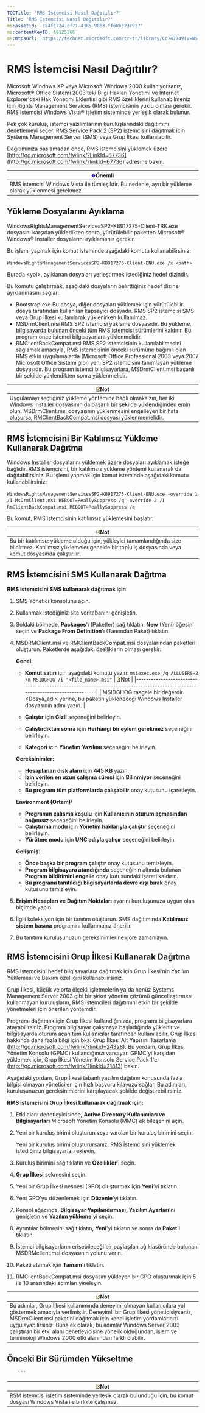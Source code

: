```yaml
---
TOCTitle: 'RMS İstemcisi Nasıl Dağıtılır?'
Title: 'RMS İstemcisi Nasıl Dağıtılır?'
ms:assetid: 'c84f1724-cf71-4385-9003-ff68bc23c927'
ms:contentKeyID: 18125266
ms:mtpsurl: 'https://technet.microsoft.com/tr-tr/library/Cc747749(v=WS.10)'
---
```


RMS İstemcisi Nasıl Dağıtılır?
==============================

Microsoft Windows XP veya Microsoft Windows 2000 kullanıyorsanız, Microsoft® Office Sistemi 2003'teki Bilgi Hakları Yönetimi ve Internet Explorer'daki Hak Yönetimi Eklentisi gibi RMS özelliklerini kullanabilmeniz için Rights Management Services (RMS) istemcisinin yüklü olması gerekir. RMS istemcisi Windows Vista® işletim sisteminde yerleşik olarak bulunur.

Pek çok kuruluş, istemci yazılımlarının kuruluşlarındaki dağıtımını denetlemeyi seçer. RMS Service Pack 2 (SP2) istemcisini dağıtmak için Systems Management Server (SMS) veya Grup İlkesi kullanılabilir.

Dağıtımınıza başlamadan önce, RMS istemcisini yüklemek üzere [http://go.microsoft.com/fwlink/?LinkId=67736](http://go.microsoft.com/fwlink/?linkid=67736) adresine bakın.

| ![](images/Cc747749.Important(WS.10).gif)Önemli                          |
|-------------------------------------------------------------------------------------------------------|
| RMS istemcisi Windows Vista ile tümleşiktir. Bu nedenle, ayrı bir yükleme olarak yüklenmesi gerekmez. |

Yükleme Dosyalarını Ayıklama
----------------------------

WindowsRightsManagementServicesSP2-KB917275-Client-TRK.exe dosyasını karşıdan yükledikten sonra, yürütülebilir paketten Microsoft® Windows® Installer dosyalarını ayıklamanız gerekir.

Bu işlemi yapmak için komut isteminde aşağıdaki komutu kullanabilirsiniz:

`WindowsRightsManagementServicesSP2-KB917275-Client-ENU.exe /x <path>`

Burada &lt;yol&gt;, ayıklanan dosyaları yerleştirmek istediğiniz hedef dizindir.

Bu komutu çalıştırmak, aşağıdaki dosyaların belirttiğiniz hedef dizine ayıklanmasını sağlar:

-   Bootstrap.exe
    Bu dosya, diğer dosyaları yüklemek için yürütülebilir dosya tarafından kullanılan kapsayıcı dosyadır. RMS SP2 istemcisi SMS veya Grup İlkesi kullanılarak yüklenirken kullanılmaz.
-   MSDrmClient.msi
    RMS SP2 istemcisi yükleme dosyasıdır. Bu yükleme, bilgisayarda bulunan önceki tüm RMS istemcisi sürümlerini kaldırır. Bu program önce istemci bilgisayarlara yüklenmelidir.
-   RMClientBackCompat.msi
    RMS SP2 istemcisinin kullanılabilmesini sağlamak amacıyla, RMS istemcisinin önceki sürümüne bağımlı olan RMS etkin uygulamalarda (Microsoft Office Professional 2003 veya 2007 Microsoft Office Sistemi gibi) yeni SP2 istemcisini tanımlayan yükleme dosyasıdır. Bu program istemci bilgisayarlara, MSDrmClient.msi başarılı bir şekilde yüklendikten sonra yüklenmelidir.

| ![](images/Cc747749.note(WS.10).gif)Not                                                                                                                                                                                                   |
|------------------------------------------------------------------------------------------------------------------------------------------------------------------------------------------------------------------------------------------------------------------------|
| Uygulamayı seçtiğiniz yükleme yöntemine bağlı olmaksızın, her iki Windows Installer dosyasının da başarılı bir şekilde yüklendiğinden emin olun. MSDrmClient.msi dosyasının yüklenmesini engelleyen bir hata oluşursa, RMClientBackCompat.msi dosyası yüklenmemelidir. |

RMS İstemcisini Bir Katılımsız Yükleme Kullanarak Dağıtma
---------------------------------------------------------

Windows Installer dosyalarını yüklemek üzere dosyaları ayıklamak isteğe bağlıdır. RMS istemcisini, bir katılımsız yükleme yöntemi kullanarak da dağıtabilirsiniz. Bu işlemi yapmak için komut isteminde aşağıdaki komutu kullanabilirsiniz:

`WindowsRightsManagementServicesSP2-KB917275-Client-ENU.exe -override 1 /I MsDrmClient.msi REBOOT=ReallySuppress /q -override 2 /I RmClientBackCompat.msi REBOOT=ReallySuppress /q`

Bu komut, RMS istemcisinin katılımsız yüklemesini başlatır.

| ![](images/Cc747749.note(WS.10).gif)Not                                                                                                       |
|----------------------------------------------------------------------------------------------------------------------------------------------------------------------------|
| Bu bir katılımsız yükleme olduğu için, yükleyici tamamlandığında size bildirmez. Katılımsız yüklemeler genelde bir toplu iş dosyasında veya komut dosyasında çalıştırılır. |

RMS İstemcisini SMS Kullanarak Dağıtma
--------------------------------------

**RMS istemcisini SMS kullanarak dağıtmak için**
1.  SMS Yönetici konsolunu açın.

2.  Kullanmak istediğiniz site veritabanını genişletin.

3.  Soldaki bölmede, **Packages**'ı (Paketler) sağ tıklatın, **New** (Yeni) öğesini seçin ve **Package From Definition**'ı (Tanımdan Paket) tıklatın.

4.  MSDRMClient.msi ve RMClientBackCompat.msi dosyalarından paketleri oluşturun. Paketlerde aşağıdaki özelliklerin olması gerekir:

    **Genel**:

    -   **Komut satırı** için aşağıdaki komutu yazın:
        `msiexec.exe /q ALLUSERS=2 /m MSIDGHOG /i "<file_name>.msi"`
        | ![](images/Cc747749.note(WS.10).gif)Not                                                       |
        |----------------------------------------------------------------------------------------------------------------------------|
        | MSIDGHOG rasgele bir değerdir. &lt;Dosya\_adı&gt; yerine, bu paketin yükleneceği Windows Installer dosyasının adını yazın. |

    -   **Çalıştır** için **Gizli** seçeneğini belirleyin.
    -   **Çalıştırdıktan sonra** için **Herhangi bir eylem gerekmez** seçeneğini belirleyin.
    -   **Kategori** için **Yönetim Yazılımı** seçeneğini belirleyin.

    **Gereksinimler:**

    -   **Hesaplanan disk alanı** için **445 KB** yazın.
    -   **İzin verilen en uzun çalışma süresi** için **Bilinmiyor** seçeneğini belirleyin.
    -   **Bu program tüm platformlarda çalışabilir** onay kutusunu işaretleyin.

    **Environment (Ortam):**

    -   **Programın çalışma koşulu** için **Kullanıcının oturum açmasından bağımsız** seçeneğini belirleyin.
    -   **Çalıştırma modu** için **Yönetim haklarıyla çalıştır** seçeneğini belirleyin.
    -   **Yürütme modu** için **UNC adıyla çalışır** seçeneğini belirleyin.

    **Gelişmiş:**

    -   **Önce başka bir program çalıştır** onay kutusunu temizleyin.
    -   **Program bilgisayara atandığında** seçeneğinin altında bulunan **Program bildirimini engelle** onay kutusundaki işareti kaldırın.
    -   **Bu programı tanıtıldığı bilgisayarlarda devre dışı bırak** onay kutusunu temizleyin.

5.  **Erişim Hesapları ve Dağıtım Noktaları** ayarını kuruluşunuza uygun olan biçimde yapın.

6.  İlgili koleksiyon için bir tanıtım oluşturun. SMS dağıtımında **Katılımsız sistem başına** programını kullanmanız önerilir.

7.  Bu tanıtımı kuruluşunuzun gereksinimlerine göre zamanlayın.

RMS İstemcisini Grup İlkesi Kullanarak Dağıtma
----------------------------------------------

RMS istemcisini hedef bilgisayarlara dağıtmak için Grup İlkesi'nin Yazılım Yüklemesi ve Bakımı özelliğini kullanabilirsiniz.

Grup İlkesi, küçük ve orta ölçekli işletmelerin ya da henüz Systems Management Server 2003 gibi bir şirket yönetim çözümü güncelleştirmesi kullanmayan kuruluşların, RMS istemcileri dağıtımını etkin bir şekilde yönetmeleri için önerilen yöntemdir.

Programı dağıtmak için Grup İlkesi kullandığınızda, programı bilgisayarlara atayabilirsiniz. Program bilgisayar çalışmaya başladığında yüklenir ve bilgisayarda oturum açan tüm kullanıcılar tarafından kullanılabilir. Grup İlkesi hakkında daha fazla bilgi için bkz: Grup İlkesi Alt Yapısını Tasarlama (<http://go.microsoft.com/fwlink/?linkid=24328>). Bu yordam, Grup İlkesi Yönetim Konsolu (GPMC) kullandığınızı varsayar. GPMC'yi karşıdan yüklemek için, Grup İlkesi Yönetim Konsolu Service Pack 1'e (<http://go.microsoft.com/fwlink/?linkid=21813>) bakın.

Aşağıdaki yordam, Grup İlkesi tabanlı yazılım dağıtımı konusunda fazla bilgisi olmayan yöneticiler için hızlı başvuru kılavuzu sağlar. Bu adımları, kuruluşunuzun gereksinimlerini karşılayacak şekilde değiştirebilirsiniz.

**RMS istemcisini Grup İlkesi kullanarak dağıtmak için:**
1.  Etki alanı denetleyicisinde, **Active Directory Kullanıcıları ve Bilgisayarları** Microsoft Yönetim Konsolu (MMC) ek bileşenini açın.

2.  Yeni bir kuruluş birimi oluşturun veya varolan bir kuruluş birimini seçin.

    Yeni bir kuruluş birimi oluşturursanız, RMS İstemcisini yüklemek istediğiniz bilgisayarları ekleyin.

3.  Kuruluş birimini sağ tıklatın ve **Özellikler**'i seçin.

4.  **Grup İlkesi** sekmesini seçin.

5.  Yeni bir Grup İlkesi nesnesi (GPO) oluşturmak için **Yeni**'yi tıklatın.

6.  Yeni GPO'yu düzenlemek için **Düzenle**'yi tıklatın.

7.  Konsol ağacında, **Bilgisayar Yapılandırması, Yazılım Ayarları**'nı genişletin ve **Yazılım yükleme**'yi seçin.

8.  Ayrıntılar bölmesini sağ tıklatın, **Yeni**'yi tıklatın ve sonra da **Paket**'i tıklatın.

9.  İstemci bilgisayarların erişebileceği bir paylaşılan ağ klasöründe bulunan MSDRMclient.msi dosyasının yolunu verin.

10. Paketi atamak için **Tamam**'ı tıklatın.

11. RMClientBackCompat.msi dosyasını yükleyen bir GPO oluşturmak için 5 ile 10 arasındaki adımları yineleyin.

| ![](images/Cc747749.note(WS.10).gif)Not                                                                                                                                                                                                                                                                                                                                                       |
|----------------------------------------------------------------------------------------------------------------------------------------------------------------------------------------------------------------------------------------------------------------------------------------------------------------------------------------------------------------------------------------------------------------------------|
| Bu adımlar, Grup İlkesi kullanımında deneyimi olmayan kullanıcılara yol göstermek amacıyla verilmiştir. Deneyimli bir Grup İlkesi yöneticisiyseniz, MSDrmClient.msi paketini dağıtmak için kendi işletim yordamlarınızı uygulayabilirsiniz. Buna ek olarak, bu adımlar Windows Server 2003 çalıştıran bir etki alanı denetleyicisine yönelik olduğundan, işlem ve terminoloji Windows 2000 etki alanından farklı olabilir. |

Önceki Bir Sürümden Yükseltme
-----------------------------

        ```
| ![](images/Cc747749.note(WS.10).gif)Not                                                   |
|------------------------------------------------------------------------------------------------------------------------|
| RSM istemcisi işletim sisteminde yerleşik olarak bulunduğu için, bu komut dosyası Windows Vista ile birlikte çalışmaz. |
